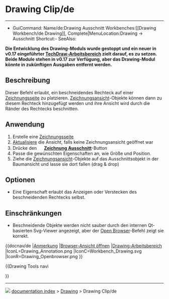 # Drawing Clip/de
---
- GuiCommand:   Name/de:Drawing Ausschnitt   Workbenches:[[Drawing Workbench/de   Drawing]], Complete|MenuLocation:Drawing → Ausschnitt   Shortcut:-   SeeAlso:


**Die Entwicklung des Drawing-Moduls wurde gestoppt und ein neuer in v0.17 eingeführter [TechDraw-Arbeitsbereich](TechDraw_Workbench/de.md) zielt darauf, es zu setzen. Beide Module stehen in v0.17 zur Verfügung, aber das Drawing-Modul könnte in zukünftigen Ausgaben entfernt werden.**

## Beschreibung

Dieser Befehl erlaubt, ein beschneidendes Rechteck auf einer [Zeichnungsseite](Drawing_Landscape_A3/de.md) zu platzieren. [Zeichnungsansicht](Drawing_View/de.md)-Objekte können dann zu diesem Rechteck hinzugefügt werden und ihre Ansicht wird durch die Ränder des Rechtecks beschnitten.

## Anwendung

1.  Erstelle eine [Zeichnungsseite](Drawing_Landscape_A3/de.md)
2.  [Aktualisiere](Std_Refresh.md) die Ansicht, falls keine Zeichnungsansicht geöffnet war
3.  Drücke den **<img src="images/Drawing_Clip.png" width=16px> [Zeichnung Ausschnitt](Drawing_Clip/de.md)**-Button
4.  Passe die gewünschten Eigenschaften an, wie Größe und Position.
5.  Ziehe die [Zeichnungsansicht](Drawing_View/de.md)-Objekte auf das Ausschnittsobjekt in der Baumansicht und lasse sie dort fallen (drag & drop)

## Optionen

-   Eine Eigenschaft erlaubt das Anzeigen oder Verstecken des beschneidenden Rechtecks selbst.

## Einschränkungen

-   Beschneidende Objekte werden nicht sauber durch den internen Qt-basierten Svg-Viewer angezeigt, aber der [Open Browser](Drawing_Openbrowser/de.md)-Befehl zeigt sie korrekt.


{{docnav/de
|[Anmerkung](Drawing_Annotation/de.md)
|[Browser-Ansicht öffnen](Drawing_Openbrowser/de.md)
|[Drawing-Arbeitsbereich](Drawing_Workbench/de.md)
|IconL=Drawing_Annotation.png
|IconC=Workbench_Drawing.svg
|IconR=Drawing_Openbrowser.png
}}


{{Drawing Tools navi

}}



---
![](images/Button_right.svg) [documentation index](../README.md) > [Drawing](Category_Drawing.md) > Drawing Clip/de
